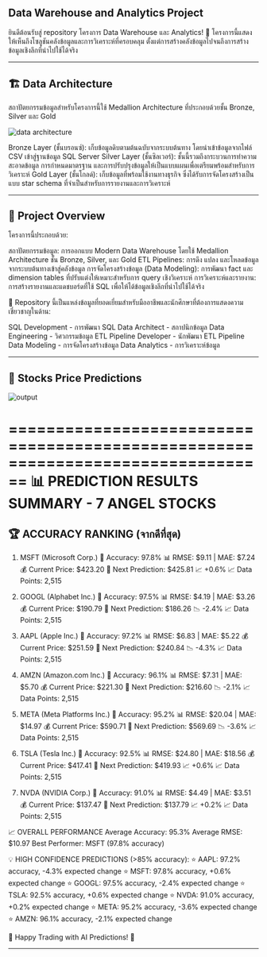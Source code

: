 **Data Warehouse and Analytics Project**
------------------------------------------------------------------------------------------------------------

ยินดีต้อนรับสู่ repository โครงการ Data Warehouse และ Analytics! 🚀
โครงการนี้แสดงให้เห็นถึงโซลูชันคลังข้อมูลและการวิเคราะห์ที่ครอบคลุม ตั้งแต่การสร้างคลังข้อมูลไปจนถึงการสร้างข้อมูลเชิงลึกที่นำไปใช้ได้จริง

------------------------------------------------------------------------------------------------------------


**🏗️ Data Architecture**
------------------------------------------------------------------------------------------------------------
สถาปัตยกรรมข้อมูลสำหรับโครงการนี้ใช้ Medallion Architecture ที่ประกอบด้วยชั้น Bronze, Silver และ Gold

![data architecture](https://github.com/user-attachments/assets/45bc3888-36e5-4ee9-9469-a2d117ad6fde)

Bronze Layer (ชั้นบรอนซ์): เก็บข้อมูลดิบตามต้นฉบับจากระบบต้นทาง โดยนำเข้าข้อมูลจากไฟล์ CSV เข้าสู่ฐานข้อมูล SQL Server
Silver Layer (ชั้นซิลเวอร์): ชั้นนี้รวมถึงกระบวนการทำความสะอาดข้อมูล การกำหนดมาตรฐาน และการปรับปรุงข้อมูลให้เป็นแบบแผนเพื่อเตรียมพร้อมสำหรับการวิเคราะห์
Gold Layer (ชั้นโกลด์): เก็บข้อมูลที่พร้อมใช้งานทางธุรกิจ ซึ่งได้รับการจัดโครงสร้างเป็นแบบ star schema ที่จำเป็นสำหรับการรายงานและการวิเคราะห์

------------------------------------------------------------------------------------------------------------
**📖 Project Overview**
------------------------------------------------------------------------------------------------------------
โครงการนี้ประกอบด้วย:

สถาปัตยกรรมข้อมูล: การออกแบบ Modern Data Warehouse โดยใช้ Medallion Architecture ชั้น Bronze, Silver, และ Gold
ETL Pipelines: การดึง แปลง และโหลดข้อมูลจากระบบต้นทางเข้าสู่คลังข้อมูล
การจัดโครงสร้างข้อมูล (Data Modeling): การพัฒนา fact และ dimension tables ที่ปรับแต่งให้เหมาะสำหรับการ query เชิงวิเคราะห์
การวิเคราะห์และรายงาน: การสร้างรายงานและแดชบอร์ดที่ใช้ SQL เพื่อให้ได้ข้อมูลเชิงลึกที่นำไปใช้ได้จริง


🎯 Repository นี้เป็นแหล่งข้อมูลที่ยอดเยี่ยมสำหรับมืออาชีพและนักศึกษาที่ต้องการแสดงความเชี่ยวชาญในด้าน:

SQL Development - การพัฒนา SQL
Data Architect - สถาปนิกข้อมูล
Data Engineering - วิศวกรรมข้อมูล
ETL Pipeline Developer - นักพัฒนา ETL Pipeline
Data Modeling - การจัดโครงสร้างข้อมูล
Data Analytics - การวิเคราะห์ข้อมูล

------------------------------------------------------------------------------------------------------------

**📖 Stocks Price Predictions**
------------------------------------------------------------------------------------------------------------


![output](https://github.com/user-attachments/assets/e2e1b5ff-1092-4282-b055-f938f81534e3)



================================================================================
📊 PREDICTION RESULTS SUMMARY - 7 ANGEL STOCKS
================================================================================

🏆 ACCURACY RANKING (จากดีที่สุด)
----------------------------------------------------------------------
1. MSFT (Microsoft Corp.)
   🎯 Accuracy: 97.8%
   📊 RMSE: $9.11 | MAE: $7.24
   💰 Current Price: $423.20
   🔮 Next Prediction: $425.81 📈 +0.6%
   📈 Data Points: 2,515

2. GOOGL (Alphabet Inc.)
   🎯 Accuracy: 97.5%
   📊 RMSE: $4.19 | MAE: $3.26
   💰 Current Price: $190.79
   🔮 Next Prediction: $186.26 📉 -2.4%
   📈 Data Points: 2,515

3. AAPL (Apple Inc.)
   🎯 Accuracy: 97.2%
   📊 RMSE: $6.83 | MAE: $5.22
   💰 Current Price: $251.59
   🔮 Next Prediction: $240.84 📉 -4.3%
   📈 Data Points: 2,515

4. AMZN (Amazon.com Inc.)
   🎯 Accuracy: 96.1%
   📊 RMSE: $7.31 | MAE: $5.70
   💰 Current Price: $221.30
   🔮 Next Prediction: $216.60 📉 -2.1%
   📈 Data Points: 2,515

5. META (Meta Platforms Inc.)
   🎯 Accuracy: 95.2%
   📊 RMSE: $20.04 | MAE: $14.97
   💰 Current Price: $590.71
   🔮 Next Prediction: $569.69 📉 -3.6%
   📈 Data Points: 2,515

6. TSLA (Tesla Inc.)
   🎯 Accuracy: 92.5%
   📊 RMSE: $24.80 | MAE: $18.56
   💰 Current Price: $417.41
   🔮 Next Prediction: $419.93 📈 +0.6%
   📈 Data Points: 2,515

7. NVDA (NVIDIA Corp.)
   🎯 Accuracy: 91.0%
   📊 RMSE: $4.49 | MAE: $3.51
   💰 Current Price: $137.47
   🔮 Next Prediction: $137.79 📈 +0.2%
   📈 Data Points: 2,515

📈 OVERALL PERFORMANCE
Average Accuracy: 95.3%
Average RMSE: $10.97
Best Performer: MSFT (97.8% accuracy)


💡 HIGH CONFIDENCE PREDICTIONS (>85% accuracy):
   ⭐ AAPL: 97.2% accuracy, -4.3% expected change
   ⭐ MSFT: 97.8% accuracy, +0.6% expected change
   ⭐ GOOGL: 97.5% accuracy, -2.4% expected change
   ⭐ TSLA: 92.5% accuracy, +0.6% expected change
   ⭐ NVDA: 91.0% accuracy, +0.2% expected change
   ⭐ META: 95.2% accuracy, -3.6% expected change
   ⭐ AMZN: 96.1% accuracy, -2.1% expected change

🚀 Happy Trading with AI Predictions! 🚀

------------------------------------------------------------------------------------------------------------
